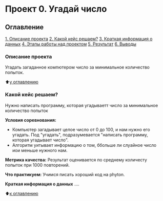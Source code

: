 # Проект 0. Угадай число

## Оглавление
[1. Описание проекта](https://github.com/TarasovAlexey94/sf_data_scince/blob/main/__pycache__/project_0/README.md/#Описание-проекта)
[2. Какой кейс решаем?](https://github.com/TarasovAlexey94/sf_data_scince/blob/main/__pycache__/project_0/README.md/#Какой-кейс-решаем)
[3. Краткая информация о данных](https://github.com/TarasovAlexey94/sf_data_scince/blob/main/__pycache__/project_0/README.md/#Краткая-информация-о-данных)
[4. Этапы работы над проектом](https://github.com/TarasovAlexey94/sf_data_scince/blob/main/__pycache__/project_0/README.md/#Этапы-работы-над-проектом)
[5. Результат](https://github.com/TarasovAlexey94/sf_data_scince/blob/main/__pycache__/project_0/README.md/#Результат)
[6. Выводы](https://github.com/TarasovAlexey94/sf_data_scince/blob/main/__pycache__/project_0/README.md/#Выводы)

### Описание проекта
Угадать загаданное компютером число за минимальное количество попыток.

:arrow_up:[у оглавлению](https://github.com/TarasovAlexey94/sf_data_scince/blob/main/__pycache__/project_0/README.md/#Оглавление)

### Какой кейс решаем?
Нужно написать программу, которая угадываетт число за минимальное количество  попыток

**Условия соревнования:**
- Компьютер загадывает целое число от 0 до 100, и нам нужно его угадать. Под "угадать", подразумевается "написать программу, которая угадывает число".
- Алгоритм уитывает информацию о том, ббольше ли слуайное число иои меньше нужного нам.

**Метрика качества:**
Результат оценивается по среднему количесту попыток при 1000 повторений.

**Что практикуем:**
Учимся писать хороший код на phyton.

**Краткая информация о данных**
....

:arrow_up:[к оглавлению](https://github.com/TarasovAlexey94/sf_data_scince/blob/main/__pycache__/project_0/README.md/#Оглавление)